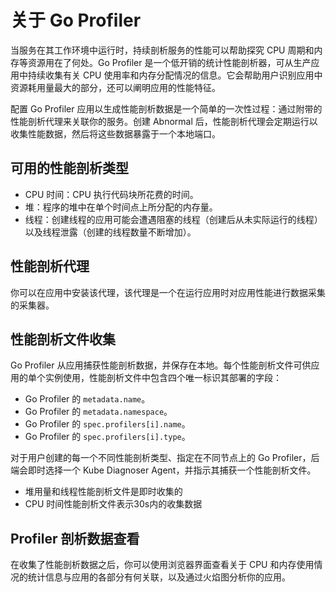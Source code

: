 # 关于 Go Profiler

当服务在其工作环境中运行时，持续剖析服务的性能可以帮助探究 CPU 周期和内存等资源用在了何处。Go Profiler 是一个低开销的统计性能剖析器，可从生产应用中持续收集有关 CPU 使用率和内存分配情况的信息。它会帮助用户识别应用中资源耗用量最大的部分，还可以阐明应用的性能特征。

配置 Go Profiler 应用以生成性能剖析数据是一个简单的一次性过程：通过附带的性能剖析代理来关联你的服务。创建 Abnormal 后，性能剖析代理会定期运行以收集性能数据，然后将这些数据暴露于一个本地端口。

## 可用的性能剖析类型

* CPU 时间：CPU 执行代码块所花费的时间。
* 堆：程序的堆中在单个时间点上所分配的内存量。
* 线程：创建线程的应用可能会遭遇阻塞的线程（创建后从未实际运行的线程）以及线程泄露（创建的线程数量不断增加）。

## 性能剖析代理

你可以在应用中安装该代理，该代理是一个在运行应用时对应用性能进行数据采集的采集器。

## 性能剖析文件收集

Go Profiler 从应用捕获性能剖析数据，并保存在本地。每个性能剖析文件可供应用的单个实例使用，性能剖析文件中包含四个唯一标识其部署的字段：

* Go Profiler 的 `metadata.name`。
* Go Profiler 的 `metadata.namespace`。
* Go Profiler 的 `spec.profilers[i].name`。
* Go Profiler 的 `spec.profilers[i].type`。

对于用户创建的每一个不同性能剖析类型、指定在不同节点上的 Go Profiler，后端会即时选择一个 Kube Diagnoser Agent，并指示其捕获一个性能剖析文件。

* 堆用量和线程性能剖析文件是即时收集的
* CPU 时间性能剖析文件表示30s内的收集数据

## Profiler 剖析数据查看

在收集了性能剖析数据之后，你可以使用浏览器界面查看关于 CPU 和内存使用情况的统计信息与应用的各部分有何关联，以及通过火焰图分析你的应用。

